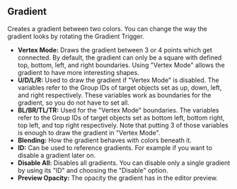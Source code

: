## Gradient
Creates a gradient between two colors. You can change the way the gradient looks by rotating the Gradient Trigger.

- **Vertex Mode:** Draws the gradient between 3 or 4 points which get connected. By default, the gradient can only be a square with defined top, bottom, left, and right boundaries. Using "Vertex Mode" allows the gradient to have more interesting shapes.
- **U/D/L/R:** Used to draw the gradient if "Vertex Mode" is disabled. The variables refer to the Group IDs of target objects set as up, down, left, and right respectively. These variables work as boundaries for the gradient, so you do not have to set all.
- **BL/BR/TL/TR:** Used for the "Vertex Mode" boundaries. The variables refer to the Group IDs of target objects set as bottom left, bottom right, top left, and top right respectively. Note that putting 3 of those variables is enough to draw the gradient in "Vertex Mode".
- **Blending:** How the gradient behaves with colors beneath it.
- **ID:** Can be used to reference gradients. For example if you want to disable a gradient later on.
- **Disable All:** Disables all gradients. You can disable only a single gradient by using its "ID" and choosing the "Disable" option.
- **Preview Opacity:** The opacity the gradient has in the editor preview.